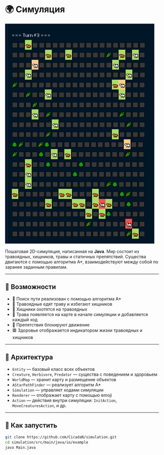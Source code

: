 # 🌍 Симуляция

![img.png](img.png)

Пошаговая 2D-симуляция, написанная на **Java**. Мир состоит из травоядных, хищников, травы и статичных препятствий. Существа двигаются с помощью алгоритма A*, взаимодействуют между собой по заранее заданным правилам.

---

## 🚀 Возможности

- 🧠 Поиск пути реализован с помощью алгоритма A*
- 🐑 Травоядные едят траву и избегают хищников
- 🐺 Хищники охотятся на травоядных
- 🌿 Трава появляется на карте в начале симуляции и добавляется каждый ход
- 🗻 Препятствия блокируют движение
- 🟥 Здоровье отображается индикатором жизни травоядных и хищников

---

## 🧩 Архитектура

- `Entity` — базовый класс всех объектов
- `Creature`, `Herbivore`, `Predator` — существа с поведением и здоровьем
- `WorldMap` — хранит карту и размещение объектов
- `AStarPathFinder` — реализует алгоритм A*
- `Simulation` — управляет ходами симуляции
- `Renderer` — отображает карту с помощью emoji
- `Action` — действия внутри симуляции: `InitAction`, `MoveCreaturesAction`, и др.

---

## 🔧 Как запустить

```bash
git clone https://github.com/CicadaN/simulation.git
cd simulation/src/main/java/io/example
java Main.java
